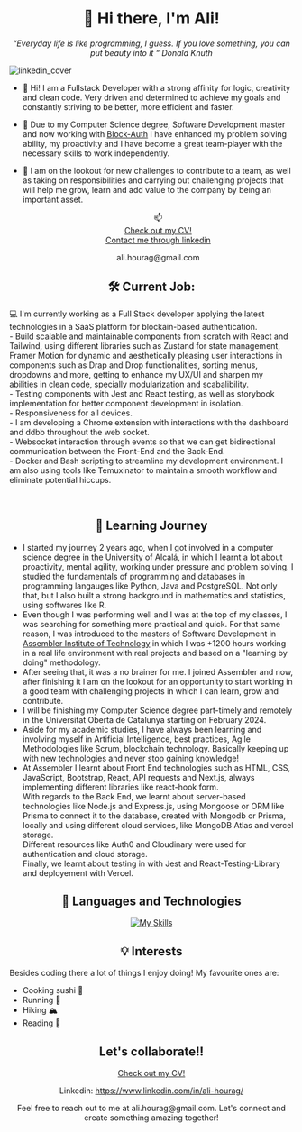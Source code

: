 <div align="center">
  <h1>👋 Hi there, I'm Ali!</h1>
  <em>“Everyday life is like programming, I guess. If you love something, you can put beauty into it “ Donald Knuth</em>
</div>

![linkedin_cover](https://github.com/ali-hourag/ali-hourag/assets/131694498/e5745a83-a3f2-4dbf-a3fe-8012eac9e722)


- 👀 Hi! I am a Fullstack Developer with a strong affinity for logic, creativity and clean code. Very driven and determined to achieve my goals and constantly striving to be better, more efficient and faster.
- 🌱 Due to my Computer Science degree, Software Development master and now working with <a href='https://www.linkedin.com/company/block-auth/'>Block-Auth</a> I have enhanced my problem solving ability, my proactivity and I have become a great team-player with the necessary skills to work independently.
- 💞️ I am on the lookout for new challenges to contribute to a team, as well as taking on responsibilities and carrying out challenging projects that will help me grow, learn and add value to the company by being an important asset.


  <div align="center">
    📫
    <br/>
   <a href="https://github.com/ali-hourag/ali-hourag/files/13126679/CV_ALI_HOURAG-FULLSTACK.pdf">Check out my CV!</a>
    <br/>
    <a href="https://www.linkedin.com/in/ali-hourag/">Contact me through linkedin</a>
    <br/>
  <p>ali.hourag@gmail.com</p>
</div>


  <div align="center">
  <h2>🛠️ Current Job:</h2>
</div>
<p>
  💻 I'm currently working as a Full Stack developer applying the latest technologies in a SaaS platform for blockain-based authentication.
  <br/>
  -  Build scalable and maintainable components from scratch with React and Tailwind, using different libraries such as Zustand for state management, Framer Motion for dynamic and aesthetically pleasing user interactions in components such as Drap and Drop functionalities, sorting menus, dropdowns and more, getting to enhance my UX/UI and sharpen my abilities in clean code, specially modularization and scabalibility.
  <br/>
-  Testing components with Jest and React testing, as well as storybook implementation for better component development in isolation.
  <br/>
-  Responsiveness for all devices.
  <br/>
- I am developing a Chrome extension with interactions with the dashboard and ddbb throughout the web socket.
  <br/>
- Websocket interaction through events so that we can get bidirectional communication between the Front-End and the Back-End.
  <br/>
- Docker and Bash scripting to streamline my development environment. I am also using tools like Temuxinator to maintain a smooth workflow and eliminate potential hiccups.
  <br/>
</p>
<br/>

<h2 align="center">🌱 Learning Journey</h2>
<p>
  <ul>
    <li>I started my journey 2 years ago, when I got involved in a computer science degree in the University of Alcalá, in which I learnt a lot about proactivity, mental agility, working under pressure and problem solving. I studied the fundamentals of programming and databases in programming langauges like Python, Java and PostgreSQL. Not only that, but I also built a strong background in mathematics and statistics, using softwares like R.</li>
    <li>Even though I was performing well and I was at the top of my classes, I was searching for something more practical and quick. For that same reason, I was introduced to the masters of Software Development in <a href="https://assemblerinstitute.com/cursos/master-in-software-development-remoto/?utm_medium=paidsearch&utm_source=google.com&utm_campaign=branding&_gl=1*17nx2zf*_up*MQ..&gclid=CjwKCAjws9ipBhB1EiwAccEi1NCrFz8_n3tI30pdcLOORmVdKUsqsO7dGpoedFZ4kIYLnQRiNZfzShoCMW8QAvD_BwE">Assembler Institute of Technology</a> in which I was +1200 hours working in a real life environment with real projects and based on a "learning by doing" methodology.</li>
    <li>After seeing that, it was a no brainer for me. I joined Assembler and now, after finishing it I am on the lookout for an opportunity to start working in a good team with challenging projects in which I can learn, grow and contribute.</li>
    <li>I will be finishing my Computer Science degree part-timely and remotely in the Universitat Oberta de Catalunya starting on February 2024.</li>
    <li>Aside for my academic studies, I have always been learning and involving myself in Artificial Intelligence, best practices, Agile Methodologies like Scrum, blockchain technology. Basically keeping up with new technologies and never stop gaining knowledge!</li>
    <li>At Assembler I learnt about Front End technologies such as HTML, CSS, JavaScript, Bootstrap, React, API requests and Next.js, always implementing different libraries like react-hook form.<br/> With regards to the Back End, we learnt about server-based technologies like Node.js and Express.js, using Mongoose or ORM like Prisma to connect it to the database, created with Mongodb or Prisma, locally and using different cloud services, like MongoDB Atlas and vercel storage.<br/>Different resources like Auth0 and Cloudinary were used for authentication and cloud storage.<br/> Finally, we learnt about testing in with Jest and React-Testing-Library and deployement with Vercel.</li>
  </ul>
</p>
<div align="center">
  <h2>🤖 Languages ​​and Technologies</h2>
</div>


<div align="center">
  
[![My Skills](https://skillicons.dev/icons?i=html,css,bootstrap,discord,docker,express,figma,git,github,githubactions,js,java,jest,linkedin,md,mongodb,nextjs,nodejs,postgres,postman,prisma,py,r,react,redux,regex,replit,stackoverflow,styledcomponents,ts,vite,sass&perline=16)](https://skillicons.dev)

</div>

<h2 align="center">💡 Interests</h2>
<p>
  Besides coding there a lot of things I enjoy doing! My favourite ones are:
  <ul>
    <li>Cooking sushi  🍣</li>
    <li>Running  🏃
    </li>
    <li>Hiking  🏔️</li>
    <li>Reading  📖</li>
  </ul>
</p>


<div align="center">
  <h2 align="centre">Let's collaborate!!</h2>
  <p>
    <a href="https://drive.google.com/file/d/1zRJiTLjeleO2s-UN-gza6tNXytcPokOF/view?usp=sharing" target='_blank'>Check out my CV!</a>
  </p>
  <p>
    Linkedin: <a href="https://www.linkedin.com/in/ali-hourag/">https://www.linkedin.com/in/ali-hourag/</a>
  </p>
  <p>
    Feel free to reach out to me at <a>ali.hourag@gmail.com</a>. Let's connect and create something amazing together!
  </p>
</div>
<!---
ali-hourag/ali-hourag is a ✨ special ✨ repository because its `README.md` (this file) appears on your GitHub profile.
You can click the Preview link to take a look at your changes.
--->

<!---https://skillicons.dev/icons?i=html,css,bootstrap,discord,docker,express,figma,git,github,githubactions,js,java,jest,linkedin,md,mongodb,nextjs,nodejs,postgres, postman,prisma,py,r,react,redux,regex,replit,stackoverflow,styledcomponents,svg,ts,visualstudio,vite,sass&perline=10--->
